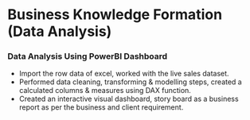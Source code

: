 # Business Knowledge Formation (Data Analysis)
### Data Analysis Using PowerBI Dashboard
                                 
*	Import the row data of excel, worked with the live sales dataset.
*	Performed data cleaning, transforming & modelling steps, created a calculated columns & measures using DAX function.
*	Created an interactive visual dashboard, story board as a business report as per the business and client requirement.
